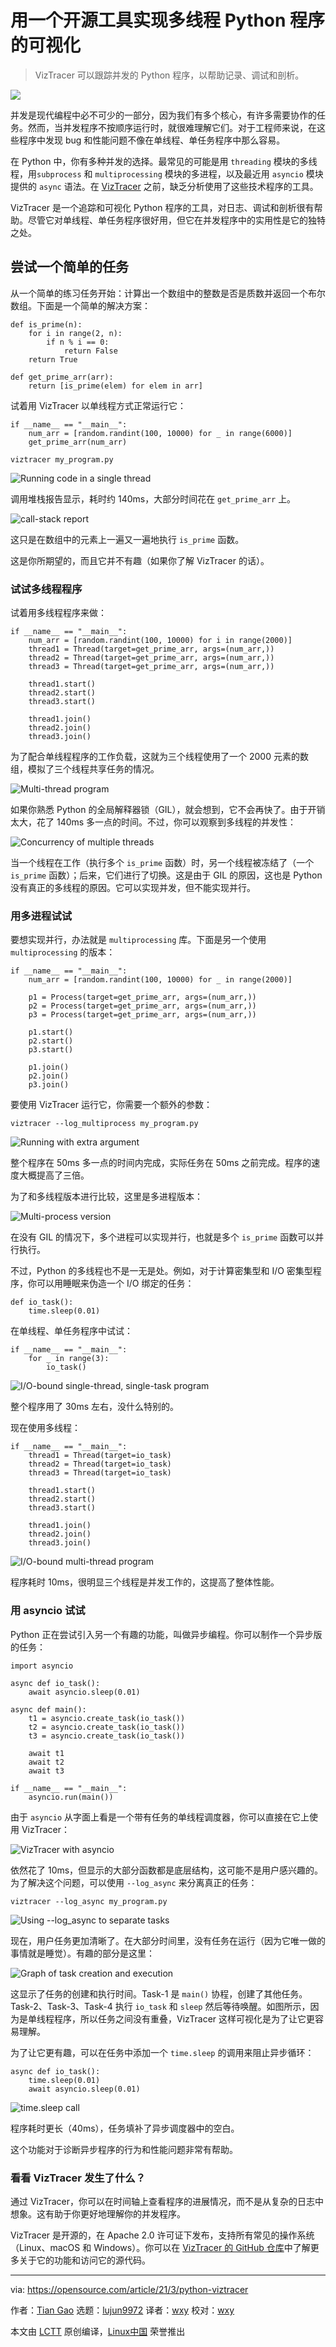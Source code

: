 [#]: subject: (Visualize multi-threaded Python programs with an open source tool)
[#]: via: (https://opensource.com/article/21/3/python-viztracer)
[#]: author: (Tian Gao https://opensource.com/users/gaogaotiantian)
[#]: collector: (lujun9972)
[#]: translator: (wxy)
[#]: reviewer: (wxy)
[#]: publisher: (wxy)
[#]: url: (https://linux.cn/article-13253-1.html)

用一个开源工具实现多线程 Python 程序的可视化
======

> VizTracer 可以跟踪并发的 Python 程序，以帮助记录、调试和剖析。

![](https://img.linux.net.cn/data/attachment/album/202103/30/230404xi9pox38ookk8xe2.jpg)

并发是现代编程中必不可少的一部分，因为我们有多个核心，有许多需要协作的任务。然而，当并发程序不按顺序运行时，就很难理解它们。对于工程师来说，在这些程序中发现 bug 和性能问题不像在单线程、单任务程序中那么容易。

在 Python 中，你有多种并发的选择。最常见的可能是用 `threading` 模块的多线程，用`subprocess` 和 `multiprocessing` 模块的多进程，以及最近用 `asyncio` 模块提供的 `async` 语法。在 [VizTracer][2] 之前，缺乏分析使用了这些技术程序的工具。

VizTracer 是一个追踪和可视化 Python 程序的工具，对日志、调试和剖析很有帮助。尽管它对单线程、单任务程序很好用，但它在并发程序中的实用性是它的独特之处。

## 尝试一个简单的任务

从一个简单的练习任务开始：计算出一个数组中的整数是否是质数并返回一个布尔数组。下面是一个简单的解决方案：

```
def is_prime(n):
    for i in range(2, n):
        if n % i == 0:
            return False
    return True

def get_prime_arr(arr):
    return [is_prime(elem) for elem in arr]
```

试着用 VizTracer 以单线程方式正常运行它：

```
if __name__ == "__main__":
    num_arr = [random.randint(100, 10000) for _ in range(6000)]
    get_prime_arr(num_arr)
```

```
viztracer my_program.py
```

![Running code in a single thread][3]

调用堆栈报告显示，耗时约 140ms，大部分时间花在 `get_prime_arr` 上。

![call-stack report][5]

这只是在数组中的元素上一遍又一遍地执行 `is_prime` 函数。

这是你所期望的，而且它并不有趣（如果你了解 VizTracer 的话）。

### 试试多线程程序

试着用多线程程序来做：

```
if __name__ == "__main__":
    num_arr = [random.randint(100, 10000) for i in range(2000)]
    thread1 = Thread(target=get_prime_arr, args=(num_arr,))
    thread2 = Thread(target=get_prime_arr, args=(num_arr,))
    thread3 = Thread(target=get_prime_arr, args=(num_arr,))

    thread1.start()
    thread2.start()
    thread3.start()

    thread1.join()
    thread2.join()
    thread3.join()
```

为了配合单线程程序的工作负载，这就为三个线程使用了一个 2000 元素的数组，模拟了三个线程共享任务的情况。

![Multi-thread program][6]

如果你熟悉 Python 的全局解释器锁（GIL），就会想到，它不会再快了。由于开销太大，花了 140ms 多一点的时间。不过，你可以观察到多线程的并发性：

![Concurrency of multiple threads][7]

当一个线程在工作（执行多个 `is_prime` 函数）时，另一个线程被冻结了（一个 `is_prime` 函数）；后来，它们进行了切换。这是由于 GIL 的原因，这也是 Python 没有真正的多线程的原因。它可以实现并发，但不能实现并行。

### 用多进程试试

要想实现并行，办法就是 `multiprocessing` 库。下面是另一个使用 `multiprocessing` 的版本：

```
if __name__ == "__main__":
    num_arr = [random.randint(100, 10000) for _ in range(2000)]
   
    p1 = Process(target=get_prime_arr, args=(num_arr,))
    p2 = Process(target=get_prime_arr, args=(num_arr,))
    p3 = Process(target=get_prime_arr, args=(num_arr,))

    p1.start()
    p2.start()
    p3.start()

    p1.join()
    p2.join()
    p3.join()
```

要使用 VizTracer 运行它，你需要一个额外的参数：

```
viztracer --log_multiprocess my_program.py
```

![Running with extra argument][8]

整个程序在 50ms 多一点的时间内完成，实际任务在 50ms 之前完成。程序的速度大概提高了三倍。

为了和多线程版本进行比较，这里是多进程版本：

![Multi-process version][9]

在没有 GIL 的情况下，多个进程可以实现并行，也就是多个 `is_prime` 函数可以并行执行。

不过，Python 的多线程也不是一无是处。例如，对于计算密集型和 I/O 密集型程序，你可以用睡眠来伪造一个 I/O 绑定的任务：

```
def io_task():
    time.sleep(0.01)
```

在单线程、单任务程序中试试：

```
if __name__ == "__main__":
    for _ in range(3):
        io_task()
```

![I/O-bound single-thread, single-task program][10]

整个程序用了 30ms 左右，没什么特别的。

现在使用多线程：

```
if __name__ == "__main__":
    thread1 = Thread(target=io_task)
    thread2 = Thread(target=io_task)
    thread3 = Thread(target=io_task)

    thread1.start()
    thread2.start()
    thread3.start()

    thread1.join()
    thread2.join()
    thread3.join()
```

![I/O-bound multi-thread program][11]

程序耗时 10ms，很明显三个线程是并发工作的，这提高了整体性能。

### 用 asyncio 试试

Python 正在尝试引入另一个有趣的功能，叫做异步编程。你可以制作一个异步版的任务：

```
import asyncio

async def io_task():
    await asyncio.sleep(0.01)

async def main():
    t1 = asyncio.create_task(io_task())
    t2 = asyncio.create_task(io_task())
    t3 = asyncio.create_task(io_task())

    await t1
    await t2
    await t3

if __name__ == "__main__":
    asyncio.run(main())
```

由于 `asyncio` 从字面上看是一个带有任务的单线程调度器，你可以直接在它上使用 VizTracer：

![VizTracer with asyncio][12]

依然花了 10ms，但显示的大部分函数都是底层结构，这可能不是用户感兴趣的。为了解决这个问题，可以使用 `--log_async` 来分离真正的任务：

```
viztracer --log_async my_program.py
```

![Using --log_async to separate tasks][13]

现在，用户任务更加清晰了。在大部分时间里，没有任务在运行（因为它唯一做的事情就是睡觉）。有趣的部分是这里：

![Graph of task creation and execution][14]

这显示了任务的创建和执行时间。Task-1 是 `main()` 协程，创建了其他任务。Task-2、Task-3、Task-4 执行 `io_task` 和 `sleep` 然后等待唤醒。如图所示，因为是单线程程序，所以任务之间没有重叠，VizTracer 这样可视化是为了让它更容易理解。

为了让它更有趣，可以在任务中添加一个 `time.sleep` 的调用来阻止异步循环：

```
async def io_task():
    time.sleep(0.01)
    await asyncio.sleep(0.01)
```

![time.sleep call][15]

程序耗时更长（40ms），任务填补了异步调度器中的空白。

这个功能对于诊断异步程序的行为和性能问题非常有帮助。

### 看看 VizTracer 发生了什么？

通过 VizTracer，你可以在时间轴上查看程序的进展情况，而不是从复杂的日志中想象。这有助于你更好地理解你的并发程序。

VizTracer 是开源的，在 Apache 2.0 许可证下发布，支持所有常见的操作系统（Linux、macOS 和 Windows）。你可以在 [VizTracer 的 GitHub 仓库][16]中了解更多关于它的功能和访问它的源代码。

--------------------------------------------------------------------------------

via: https://opensource.com/article/21/3/python-viztracer

作者：[Tian Gao][a]
选题：[lujun9972][b]
译者：[wxy](https://github.com/wxy)
校对：[wxy](https://github.com/wxy)

本文由 [LCTT](https://github.com/LCTT/TranslateProject) 原创编译，[Linux中国](https://linux.cn/) 荣誉推出

[a]: https://opensource.com/users/gaogaotiantian
[b]: https://github.com/lujun9972
[1]: https://opensource.com/sites/default/files/styles/image-full-size/public/lead-images/colorful_sound_wave.png?itok=jlUJG0bM (Colorful sound wave graph)
[2]: https://readthedocs.org/projects/viztracer/
[3]: https://opensource.com/sites/default/files/uploads/viztracer_singlethreadtask.png (Running code in a single thread)
[4]: https://creativecommons.org/licenses/by-sa/4.0/
[5]: https://opensource.com/sites/default/files/uploads/viztracer_callstackreport.png (call-stack report)
[6]: https://opensource.com/sites/default/files/uploads/viztracer_multithread.png (Multi-thread program)
[7]: https://opensource.com/sites/default/files/uploads/viztracer_concurrency.png (Concurrency of multiple threads)
[8]: https://opensource.com/sites/default/files/uploads/viztracer_multithreadrun.png (Running with extra argument)
[9]: https://opensource.com/sites/default/files/uploads/viztracer_comparewithmultiprocess.png (Multi-process version)
[10]: https://opensource.com/sites/default/files/uploads/io-bound_singlethread.png (I/O-bound single-thread, single-task program)
[11]: https://opensource.com/sites/default/files/uploads/io-bound_multithread.png (I/O-bound multi-thread program)
[12]: https://opensource.com/sites/default/files/uploads/viztracer_asyncio.png (VizTracer with asyncio)
[13]: https://opensource.com/sites/default/files/uploads/log_async.png (Using --log_async to separate tasks)
[14]: https://opensource.com/sites/default/files/uploads/taskcreation.png (Graph of task creation and execution)
[15]: https://opensource.com/sites/default/files/uploads/time.sleep_call.png (time.sleep call)
[16]: https://github.com/gaogaotiantian/viztracer
